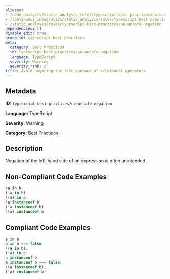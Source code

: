 ```yaml
---
aliases:
- /code_analysis/static_analysis_rules/typescript-best-practices/no-unsafe-negation
- /continuous_integration/static_analysis/rules/typescript-best-practices/no-unsafe-negation
- /static_analysis/rules/typescript-best-practices/no-unsafe-negation
dependencies: []
disable_edit: true
group_id: typescript-best-practices
meta:
  category: Best Practices
  id: typescript-best-practices/no-unsafe-negation
  language: TypeScript
  severity: Warning
  severity_rank: 2
title: Avoid negating the left operand of relational operators
---
```

<!--  SOURCED FROM https://github.com/DataDog/datadog-static-analyzer-rule-docs -->


## Metadata
**ID:** `typescript-best-practices/no-unsafe-negation`

**Language:** TypeScript

**Severity:** Warning

**Category:** Best Practices

## Description
Negation of the left-hand side of an expression is often unintended.

## Non-Compliant Code Examples
```typescript
!a in b
(!a in b)
!(a) in b
!a instanceof b
(!a instanceof b)
!(a) instanceof b
```

## Compliant Code Examples
```typescript
a in b
a in b === false
!(a in b);
(!a) in b
a instanceof b
a instanceof b === false;
!(a instanceof b);
(!a) instanceof b;

```
